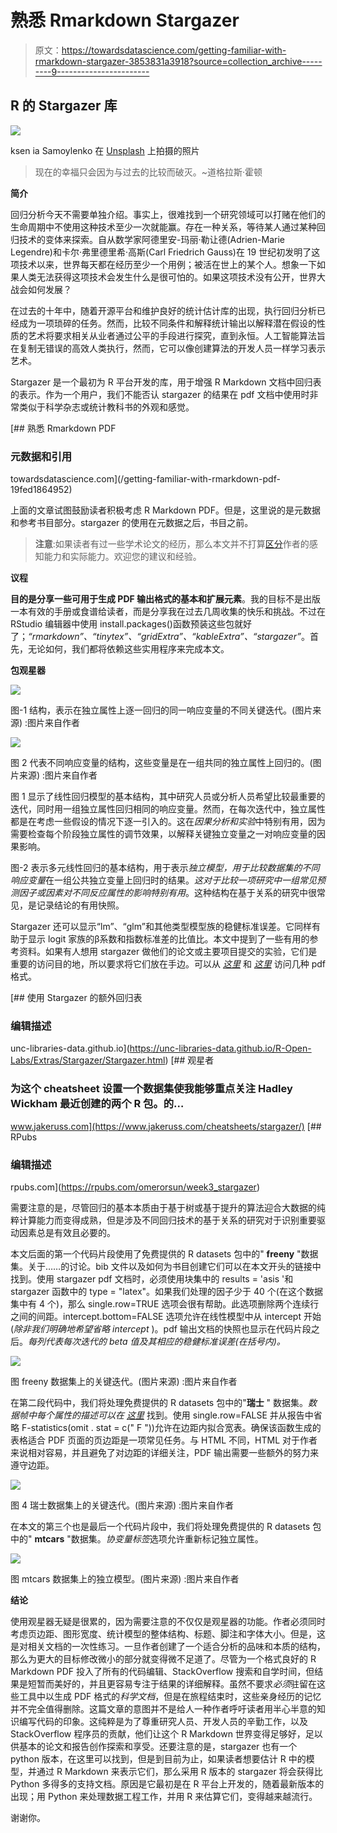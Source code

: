 # 熟悉 Rmarkdown Stargazer

> 原文：<https://towardsdatascience.com/getting-familiar-with-rmarkdown-stargazer-3853831a3918?source=collection_archive---------9----------------------->

## R 的 Stargazer 库

![](img/e09a6a85516841c46841c1ba28b9fb41.png)

ksen ia Samoylenko 在 [Unsplash](https://unsplash.com?utm_source=medium&utm_medium=referral) 上拍摄的照片

> 现在的幸福只会因为与过去的比较而破灭。~道格拉斯·霍顿

**简介**

回归分析今天不需要单独介绍。事实上，很难找到一个研究领域可以打赌在他们的生命周期中不使用这种技术至少一次就能赢。存在一种关系，等待某人通过某种回归技术的变体来探索。自从数学家阿德里安-玛丽·勒让德(Adrien-Marie Legendre)和卡尔·弗里德里希·高斯(Carl Friedrich Gauss)在 19 世纪初发明了这项技术以来，世界每天都在经历至少一个用例；被活在世上的某个人。想象一下如果人类无法获得这项技术会发生什么是很可怕的。如果这项技术没有公开，世界大战会如何发展？

在过去的十年中，随着开源平台和维护良好的统计估计库的出现，执行回归分析已经成为一项琐碎的任务。然而，比较不同条件和解释统计输出以解释潜在假设的性质的艺术将要求相关从业者通过公平的手段进行探究，直到永恒。人工智能算法旨在复制无错误的高效人类执行，然而，它可以像创建算法的开发人员一样学习表示艺术。

Stargazer 是一个最初为 R 平台开发的库，用于增强 R Markdown 文档中回归表的表示。作为一个用户，我们不能否认 stargazer 的结果在 pdf 文档中使用时非常类似于科学杂志或统计教科书的外观和感觉。

[](/getting-familiar-with-rmarkdown-pdf-19fed1864952) [## 熟悉 Rmarkdown PDF

### 元数据和引用

towardsdatascience.com](/getting-familiar-with-rmarkdown-pdf-19fed1864952) 

上面的文章试图鼓励读者积极考虑 R Markdown PDF。但是，这里说的是元数据和参考书目部分。stargazer 的使用在元数据之后，书目之前。

> **注意**:如果读者有过一些学术论文的经历，那么本文并不打算[区分](https://www.alancward.co.uk/the-flow-of-dunning-kruger-a-blend-of-challenge-skill-and-perception/)作者的感知能力和实际能力。欢迎您的建议和经验。

**议程**

**目的是分享一些可用于生成 PDF 输出格式的基本和扩展元素**。我的目标不是出版一本有效的手册或食谱给读者，而是分享我在过去几周收集的快乐和挑战。不过在 RStudio 编辑器中使用 install.packages()函数预装这些包就好了；*“rmarkdown”、“tinytex”、“gridExtra”、“kableExtra”、“stargazer”*。首先，无论如何，我们都将依赖这些实用程序来完成本文。

**包观星器**

![](img/f0b4117572d0e12c1db84d3ea1a3f716.png)

图-1 结构，表示在独立属性上逐一回归的同一响应变量的不同关键迭代。(图片来源) :图片来自作者

![](img/410712d05d490a8c171725a362ab1d65.png)

图 2 代表不同响应变量的结构，这些变量是在一组共同的独立属性上回归的。(图片来源) :图片来自作者

图 1 显示了线性回归模型的基本结构，其中研究人员或分析人员希望比较最重要的迭代，同时用一组独立属性回归相同的响应变量。然而，在每次迭代中，独立属性都是在考虑一些假设的情况下逐一引入的。这在*因果分析和实验*中特别有用，因为需要检查每个阶段独立属性的调节效果，以解释关键独立变量之一对响应变量的因果影响。

图-2 表示多元线性回归的基本结构，用于表示*独立模型，*用于比较数据集的不同*响应变量*在一组公共独立变量上回归时的结果。*这对于比较一项研究中一组常见预测因子或因素对不同反应属性的影响特别有用*。这种结构在基于关系的研究中很常见，是记录结论的有用快照。

Stargazer 还可以显示“lm”、“glm”和其他类型模型族的稳健标准误差。它同样有助于显示 logit 家族的β系数和指数标准差的比值比。本文中提到了一些有用的参考资料。如果有人想用 stargazer 做他们的论文或主要项目提交的实验，它们是重要的访问目的地，所以要求将它们放在手边。可以从 [*这里*](https://cran.r-project.org/web/packages/stargazer/stargazer.pdf) 和 [*这里*](https://web.northeastern.edu/econpress/wp-content/uploads/2016/04/Stargazer.pdf) 访问几种 pdf 格式。

 [## 使用 Stargazer 的额外回归表

### 编辑描述

unc-libraries-data.github.io](https://unc-libraries-data.github.io/R-Open-Labs/Extras/Stargazer/Stargazer.html)  [## 观星者

### 为这个 cheatsheet 设置一个数据集使我能够重点关注 Hadley Wickham 最近创建的两个 R 包。的…

www.jakeruss.com](https://www.jakeruss.com/cheatsheets/stargazer/)  [## RPubs

### 编辑描述

rpubs.com](https://rpubs.com/omerorsun/week3_stargazer) 

需要注意的是，尽管回归的基本本质由于基于树或基于提升的算法迎合大数据的纯粹计算能力而变得成熟，但是涉及不同回归技术的基于关系的研究对于识别重要驱动因素总是有效且必要的。

本文后面的第一个代码片段使用了免费提供的 R datasets 包中的" **freeny** "数据集。关于……的讨论。bib 文件以及如何为书目创建它们可以在本文开头的链接中找到。使用 stargazer pdf 文档时，必须使用块集中的 results = 'asis '和 stargazer 函数中的 type = "latex"。如果我们处理的因子少于 40 个(在这个数据集中有 4 个)，那么 single.row=TRUE 选项会很有帮助。此选项删除两个连续行之间的间距。intercept.bottom=FALSE 选项允许在线性模型中从 intercept 开始(*除非我们明确地希望省略 intercept* )。pdf 输出文档的快照也显示在代码片段之后。*每列代表每次迭代的 beta 值及其相应的稳健标准误差(在括号内)。*

![](img/78e93b0faa73707761643798daa910af.png)

图 freeny 数据集上的关键迭代。(图片来源) :图片来自作者

在第二段代码中，我们将处理免费提供的 R datasets 包中的"**瑞士** " 数据集。*数据帧中每个属性的描述可以在* [*这里*](https://stat.ethz.ch/R-manual/R-devel/library/datasets/html/swiss.html) 找到。使用 single.row=FALSE 并从报告中省略 F-statistics(omit . stat = c(" F "))允许在边距内拟合宽表。确保该函数生成的表格适合 PDF 页面的页边距是一项常见任务。与 HTML 不同，HTML 对于作者来说相对容易，并且避免了对边距的详细关注，PDF 输出需要一些额外的努力来遵守边距。

![](img/8a262bd8dab0d96d2f0c26f127b45c8d.png)

图 4 瑞士数据集上的关键迭代。(图片来源) :图片来自作者

在本文的第三个也是最后一个代码片段中，我们将处理免费提供的 R datasets 包中的" **mtcars** "数据集。*协变量标签*选项允许重新标记独立属性。

![](img/c3c68e8ce4f4c423f065224ff9eab8b8.png)

图 mtcars 数据集上的独立模型。(图片来源) :图片来自作者

**结论**

使用观星器无疑是很累的，因为需要注意的不仅仅是观星器的功能。作者必须同时考虑页边距、图形宽度、统计模型的整体结构、标题、脚注和字体大小。但是，这是对相关文档的一次性练习。一旦作者创建了一个适合分析的品味和本质的结构，那么为更大的目标修改微小的部分就变得微不足道了。尽管为一个格式良好的 R Markdown PDF 投入了所有的代码编辑、StackOverflow 搜索和自学时间，但结果是短暂而美好的，并且更容易专注于结果的详细解释。虽然不要求*必须*驻留在这些工具中以生成 PDF 格式的*科学文档*，但是在旅程结束时，这些亲身经历的记忆并不完全值得删除。这篇文章的意图并不是给人一种作者呼吁读者用半心半意的知识编写代码的印象。这纯粹是为了尊重研究人员、开发人员的辛勤工作，以及 StackOverflow 程序员的贡献，他们让这个 R Markdown 世界变得足够好，足以供基本的论文和报告创作探索和享受。还要注意的是，stargazer 也有一个 python 版本，在这里可以找到，但是到目前为止，如果读者想要估计 R 中的模型，并通过 R Markdown 来表示它们，那么采用 R 版本的 stargazer 将会获得比 Python 多得多的支持文档。原因是它最初是在 R 平台上开发的，随着最新版本的出现；用 Python 来处理数据工程工作，并用 R 来估算它们，变得越来越流行。

谢谢你。